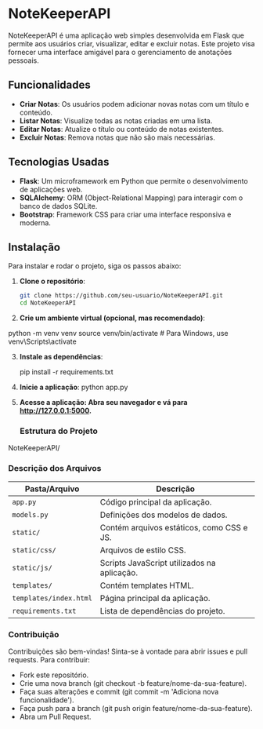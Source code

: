 # NoteKeeperAPI

NoteKeeperAPI é uma aplicação web simples desenvolvida em Flask que permite aos usuários criar, visualizar, editar e excluir notas. Este projeto visa fornecer uma interface amigável para o gerenciamento de anotações pessoais.

## Funcionalidades

- **Criar Notas**: Os usuários podem adicionar novas notas com um título e conteúdo.
- **Listar Notas**: Visualize todas as notas criadas em uma lista.
- **Editar Notas**: Atualize o título ou conteúdo de notas existentes.
- **Excluir Notas**: Remova notas que não são mais necessárias.

## Tecnologias Usadas

- **Flask**: Um microframework em Python que permite o desenvolvimento de aplicações web.
- **SQLAlchemy**: ORM (Object-Relational Mapping) para interagir com o banco de dados SQLite.
- **Bootstrap**: Framework CSS para criar uma interface responsiva e moderna.

## Instalação

Para instalar e rodar o projeto, siga os passos abaixo:

1. **Clone o repositório**:

   ```bash
   git clone https://github.com/seu-usuario/NoteKeeperAPI.git
   cd NoteKeeperAPI
   
2. **Crie um ambiente virtual (opcional, mas recomendado)**:
   
  python -m venv venv
  source venv/bin/activate  # Para Windows, use venv\Scripts\activate

3. **Instale as dependências**:
   
   pip install -r requirements.txt

4. **Inicie a aplicação**:
     python app.py
   
5. **Acesse a aplicação: Abra seu navegador e vá para http://127.0.0.1:5000.**

      ### **Estrutura do Projeto**
NoteKeeperAPI/

### Descrição dos Arquivos

| Pasta/Arquivo            | Descrição                                   |
|--------------------------|---------------------------------------------|
| `app.py`                 | Código principal da aplicação.              |
| `models.py`              | Definições dos modelos de dados.            |
| `static/`                | Contém arquivos estáticos, como CSS e JS.  |
| `static/css/`            | Arquivos de estilo CSS.                     |
| `static/js/`             | Scripts JavaScript utilizados na aplicação. |
| `templates/`             | Contém templates HTML.                      |
| `templates/index.html`   | Página principal da aplicação.              |
| `requirements.txt`       | Lista de dependências do projeto.          |

### Contribuição

Contribuições são bem-vindas! Sinta-se à vontade para abrir issues e pull requests. Para contribuir:

- Fork este repositório.
- Crie uma nova branch (git checkout -b feature/nome-da-sua-feature).
- Faça suas alterações e commit (git commit -m 'Adiciona nova funcionalidade').
- Faça push para a branch (git push origin feature/nome-da-sua-feature).
- Abra um Pull Request.
